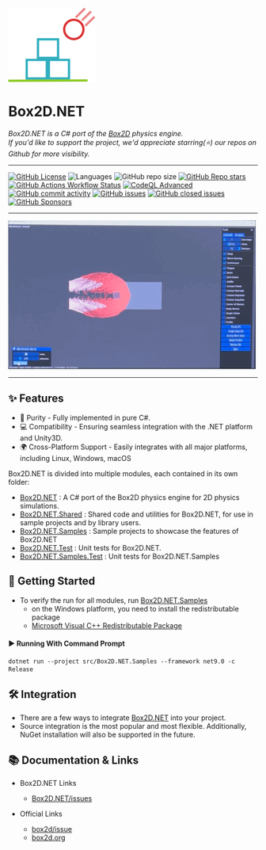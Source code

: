 ![Box2D Logo](https://raw.githubusercontent.com/ikpil/ikpil/refs/heads/main/img/box2d_logo.svg)

# Box2D.NET

*Box2D.NET is a C# port of the [Box2D](https://github.com/erincatto/box2d) physics engine.*  
*If you'd like to support the project, we'd appreciate starring(⭐) our repos on Github for more visibility.*

---

[![GitHub License](https://img.shields.io/github/license/ikpil/Box2D.NET?style=for-the-badge)](https://github.com/ikpil/Box2D.NET/blob/main/LICENSE)
![Languages](https://img.shields.io/github/languages/top/ikpil/Box2D.NET?style=for-the-badge)
![GitHub repo size](https://img.shields.io/github/repo-size/ikpil/Box2D.NET?style=for-the-badge)
[![GitHub Repo stars](https://img.shields.io/github/stars/ikpil/Box2D.NET?style=for-the-badge&logo=github)](https://github.com/ikpil/Box2D.NET)
[![GitHub Actions Workflow Status](https://img.shields.io/github/actions/workflow/status/ikpil/Box2D.NET/dotnet.yml?style=for-the-badge&logo=github)](https://github.com/ikpil/Box2D.NET/actions/workflows/dotnet.yml)
[![CodeQL Advanced](https://img.shields.io/github/actions/workflow/status/ikpil/Box2D.NET/codeql.yml?style=for-the-badge&logo=github&label=CODEQL)](https://github.com/ikpil/Box2D.NET/actions/workflows/codeql.yml)
[![GitHub commit activity](https://img.shields.io/github/commit-activity/m/ikpil/Box2D.NET?style=for-the-badge&logo=github)](https://github.com/ikpil/Box2D.NET/commits)
[![GitHub issues](https://img.shields.io/github/issues-raw/ikpil/Box2D.NET?style=for-the-badge&logo=github&color=44cc11)](https://github.com/ikpil/Box2D.NET/issues)
[![GitHub closed issues](https://img.shields.io/github/issues-closed-raw/ikpil/Box2D.NET?style=for-the-badge&logo=github&color=a371f7)](https://github.com/ikpil/Box2D.NET/issues)
[![GitHub Sponsors](https://img.shields.io/github/sponsors/ikpil?style=for-the-badge&logo=GitHub-Sponsors&link=https%3A%2F%2Fgithub.com%2Fsponsors%2Fikpil)](https://github.com/sponsors/ikpil)

---

[![demo](https://raw.githubusercontent.com/ikpil/ikpil/refs/heads/main/img/423227516-755634a3-bdb4-4118-8222-95ceb3856257.gif)](https://www.youtube.com/watch?v=_a1QxD4Al_w)

---

## ✨ Features

- 🌿 Purity - Fully implemented in pure C#.
- 💻 Compatibility - Ensuring seamless integration with the .NET platform and Unity3D.
- 🌍 Cross-Platform Support - Easily integrates with all major platforms, including Linux, Windows, macOS


Box2D.NET is divided into multiple modules, each contained in its own folder:

  - [Box2D.NET](https://github.com/ikpil/Box2D.NET/tree/main/src/Box2D.NET) : A C# port of the Box2D physics engine for 2D physics simulations.
  - [Box2D.NET.Shared](https://github.com/ikpil/Box2D.NET/tree/main/src/Box2D.NET.Shared) : Shared code and utilities for Box2D.NET, for use in sample projects and by library users.
  - [Box2D.NET.Samples](https://github.com/ikpil/Box2D.NET/tree/main/src/Box2D.NET.Samples) : Sample projects to showcase the features of Box2D.NET
  - [Box2D.NET.Test](https://github.com/ikpil/Box2D.NET/tree/main/test/Box2D.NET.Test) : Unit tests for Box2D.NET.
  - [Box2D.NET.Samples.Test](https://github.com/ikpil/Box2D.NET/tree/main/test/Box2D.NET.Samples.Test) : Unit tests for Box2D.NET.Samples

## 🚀 Getting Started

- To verify the run for all modules, run [Box2D.NET.Samples](https://github.com/ikpil/Box2D.NET/tree/main/src/Box2D.NET.Samples/Box2D.NET.Samples.csproj)
    - on the Windows platform, you need to install the redistributable package
    - [Microsoft Visual C++ Redistributable Package](https://learn.microsoft.com/en-us/cpp/windows/latest-supported-vc-redist)

#### ▶️ Running With Command Prompt

```shell
dotnet run --project src/Box2D.NET.Samples --framework net9.0 -c Release
```

## 🛠️ Integration

- There are a few ways to integrate [Box2D.NET](https://github.com/ikpil/Box2D.NET/tree/main/src/Box2D.NET) into your project.
- Source integration is the most popular and most flexible. Additionally, NuGet installation will also be supported in the future.

## 📚 Documentation & Links

- Box2D.NET Links
    - [Box2D.NET/issues](https://github.com/ikpil/Box2D.NET/issues)

- Official Links
    - [box2d/issue](https://github.com/erincatto/box2d/issues)
    - [box2d.org](https://box2d.org)
